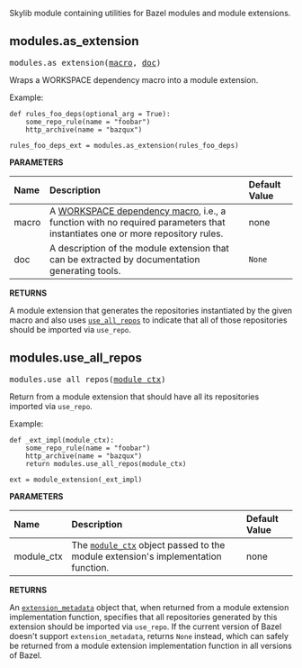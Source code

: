 <!-- Generated with Stardoc: http://skydoc.bazel.build -->

Skylib module containing utilities for Bazel modules and module extensions.

<a id="modules.as_extension"></a>

## modules.as_extension

<pre>
modules.as_extension(<a href="#modules.as_extension-macro">macro</a>, <a href="#modules.as_extension-doc">doc</a>)
</pre>

Wraps a WORKSPACE dependency macro into a module extension.

Example:
```starlark
def rules_foo_deps(optional_arg = True):
    some_repo_rule(name = "foobar")
    http_archive(name = "bazqux")

rules_foo_deps_ext = modules.as_extension(rules_foo_deps)
```


**PARAMETERS**


| Name  | Description | Default Value |
| :------------- | :------------- | :------------- |
| <a id="modules.as_extension-macro"></a>macro |  A [WORKSPACE dependency macro](https://bazel.build/rules/deploying#dependencies), i.e., a function with no required parameters that instantiates one or more repository rules.   |  none |
| <a id="modules.as_extension-doc"></a>doc |  A description of the module extension that can be extracted by documentation generating tools.   |  <code>None</code> |

**RETURNS**

A module extension that generates the repositories instantiated by the given macro and also
uses [`use_all_repos`](#use_all_repos) to indicate that all of those repositories should be
imported via `use_repo`.


<a id="modules.use_all_repos"></a>

## modules.use_all_repos

<pre>
modules.use_all_repos(<a href="#modules.use_all_repos-module_ctx">module_ctx</a>)
</pre>

Return from a module extension that should have all its repositories imported via `use_repo`.

Example:
```starlark
def _ext_impl(module_ctx):
    some_repo_rule(name = "foobar")
    http_archive(name = "bazqux")
    return modules.use_all_repos(module_ctx)

ext = module_extension(_ext_impl)
```


**PARAMETERS**


| Name  | Description | Default Value |
| :------------- | :------------- | :------------- |
| <a id="modules.use_all_repos-module_ctx"></a>module_ctx |  The [<code>module_ctx</code>](https://bazel.build/rules/lib/builtins/module_ctx) object passed to the module extension's implementation function.   |  none |

**RETURNS**

An [`extension_metadata`](https://bazel.build/rules/lib/builtins/extension_metadata.html)
object that, when returned from a module extension implementation function, specifies that all
repositories generated by this extension should be imported via `use_repo`. If the current
version of Bazel doesn't support `extension_metadata`, returns `None` instead, which can
safely be returned from a module extension implementation function in all versions of Bazel.


